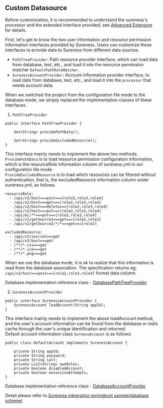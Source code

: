 ## Custom Datasource  

Before customization, it is recommended to understand the sureness's processor and the extended interface provided, see [Advanced Extension](extend-point.md) for details.  

First, let's get to know the two user information and resource permission information interfaces provided by Sureness. Users can customize these interfaces to provide data to Sureness from different data sources.  

- `PathTreeProvider`: Path resource provider interface, which can load data from database, text, etc., and load it into the resource permission matcher `DefaultPathRoleMatcher`.   
- `SurenessAccountProvider`: Account information provider interface, to load data from database, text, etc., and load it into the `processor` that needs account data.   

When we switched the project from the configuration file mode to the database mode, we simply replaced the implementation classes of these interfaces.  

1. `PathTreeProvider`  

````
public interface PathTreeProvider {

    Set<String> providePathData();

    Set<String> provideExcludedResource();
}

````  

This interface mainly needs to implement the above two methods.   
`ProvidePathData` is to load resource permission configuration information, which is the resourceRole information column of sureness.yml in our configuration file mode.  
`ProvideExcludedResource` is to load which resources can be filtered without authentication, that is, the excludedResource information column under sureness.yml, as follows.   

````
resourceRole:
  - /api/v2/host===post===[role2,role3,role4]
  - /api/v2/host===get===[role2,role3,role4]
  - /api/v2/host===delete===[role2,role3,role4]
  - /api/v2/host===put===[role2,role3,role4]
  - /api/mi/**===put===[role2,role3,role4]
  - /api/v1/getSource1===get===[role1,role2]
  - /api/v2/getSource2/*/*===get===[role2]

excludedResource:
  - /api/v1/source3===get
  - /api/v3/host===get
  - /**/*.css===get
  - /**/*.ico===get
  - /**/*.png===get
````

When we use the database mode, it is ok to realize that this information is read from the database association. The specification returns eg: `/api/v2/host===post===[role2,role3,role4]` format data column.  

Database implementation reference class - [DatabasePathTreeProvider](https://github.com/tomsun28/sureness/blob/master/sample-tom/src/main/java/com/usthe/sureness/sample/tom/sureness/provider/DatabasePathTreeProvider.java)  

2. `SurenessAccountProvider`  

````
public interface SurenessAccountProvider {
    SurenessAccount loadAccount(String appId);
}
````

This interface mainly needs to implement the above loadAccount method, and the user's account information can be found from the database or redis cache through the user's unique identification and returned.    
Default account information class `SurnessAccount` is as follows:   

````
public class DefaultAccount implements SurenessAccount {

    private String appId;
    private String password;
    private String salt;
    private List<String> ownRoles;
    private boolean disabledAccount;
    private boolean excessiveAttempts;
}
```` 

Database implementation reference class - [DatabaseAccountProvider](https://github.com/tomsun28/sureness/blob/master/sample-tom/src/main/java/com/usthe/sureness/sample/tom/sureness/provider/DatabaseAccountProvider.java)


Detail please refer to  [Sureness integration springboot sample(database scheme)](sample-tom.md)      
